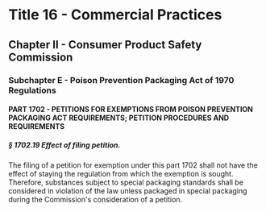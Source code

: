 
# Title 16 - Commercial Practices
## Chapter II - Consumer Product Safety Commission
### Subchapter E - Poison Prevention Packaging Act of 1970 Regulations
#### PART 1702 - PETITIONS FOR EXEMPTIONS FROM POISON PREVENTION PACKAGING ACT REQUIREMENTS; PETITION PROCEDURES AND REQUIREMENTS
##### § 1702.19 Effect of filing petition.

The filing of a petition for exemption under this part 1702 shall not have the effect of staying the regulation from which the exemption is sought. Therefore, substances subject to special packaging standards shall be considered in violation of the law unless packaged in special packaging during the Commission's consideration of a petition.
